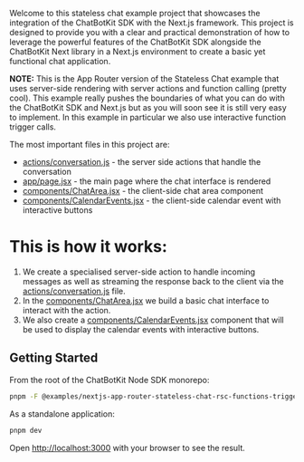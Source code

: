 Welcome to this stateless chat example project that showcases the integration of the ChatBotKit SDK with the Next.js framework. This project is designed to provide you with a clear and practical demonstration of how to leverage the powerful features of the ChatBotKit SDK alongside the ChatBotKit Next library in a Next.js environment to create a basic yet functional chat application.

**NOTE:** This is the App Router version of the Stateless Chat example that uses server-side rendering with server actions and function calling (pretty cool). This example really pushes the boundaries of what you can do with the ChatBotKit SDK and Next.js but as you will soon see it is still very easy to implement. In this example in particular we also use interactive function trigger calls.

The most important files in this project are:

- [actions/conversation.js](actions/conversation.js) - the server side actions that handle the conversation
- [app/page.jsx](app/page.jsx) - the main page where the chat interface is rendered
- [components/ChatArea.jsx](components/ChatArea.jsx) - the client-side chat area component
- [components/CalendarEvents.jsx](components/CalendarEvents.jsx) - the client-side calendar event with interactive buttons

# This is how it works:

1. We create a specialised server-side action to handle incoming messages as well as streaming the response back to the client via the [actions/conversation.js](actions/conversation.js) file.
2. In the [components/ChatArea.jsx](components/ChatArea.jsx) we build a basic chat interface to interact with the action.
3. We also create a [components/CalendarEvents.jsx](components/CalendarEvents.jsx) component that will be used to display the calendar events with interactive buttons.

## Getting Started

From the root of the ChatBotKit Node SDK monorepo:

```bash
pnpm -F @examples/nextjs-app-router-stateless-chat-rsc-functions-trigger dev
```

As a standalone application:

```bash
pnpm dev
```

Open [http://localhost:3000](http://localhost:3000) with your browser to see the result.
